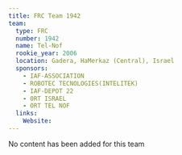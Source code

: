```yaml
---
title: FRC Team 1942
team:
  type: FRC
  number: 1942
  name: Tel-Nof
  rookie_year: 2006
  location: Gadera, HaMerkaz (Central), Israel
  sponsors:
    - IAF-ASSOCIATION
    - ROBOTEC TECNOLOGIES(INTELITEK)
    - IAF-DEPOT 22
    - 0RT ISRAEL
    - ORT TEL NOF
  links:
    Website: 
---
```

No content has been added for this team
